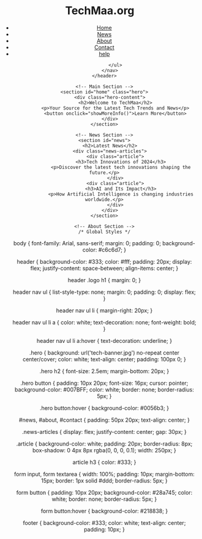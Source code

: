 <!DOCTYPE html>
<html lang="en">
<head>
    <meta name="google-site-verification" content="WvntH1Z31BROUijSwq0ax3S65m7pqpYlfyXn0ulmDWc" />
    <meta charset="UTF-8">
    <meta name="viewport" content="width=device-width, initial-scale=1.0">
    <meta name="description" content="TechMa - Your Source for Tech News and Insights">
    <meta name="author" content="TechMa Team">
    <title>TechMa - Innovating Technology</title>
    <link rel="stylesheet" href="./webpag.css">
</head>
<body>
    <!-- Header Section -->
    <header>
        <div class="logo">
            <h1>TechMaa.org</h1>
        </div>
        <nav>
            <ul>
                <li><a href="#home">Home</a></li>
                <li><a href="#news">News</a></li>
                <li><a href="#about">About</a></li>
                <li><a href="#contact">Contact</a></li>
                <li><a href="#help">help</a></li>

            </ul>
        </nav>
    </header>

    <!-- Main Section -->
    <section id="home" class="hero">
        <div class="hero-content">
            <h2>Welcome to TechMaa</h2>
            <p>Your Source for the Latest Tech Trends and News</p>
            <button onclick="showMoreInfo()">Learn More</button>
        </div>
    </section>

    <!-- News Section -->
    <section id="news">
        <h2>Latest News</h2>
        <div class="news-articles">
            <div class="article">
                <h3>Tech Innovations of 2024</h3>
                <p>Discover the latest tech innovations shaping the future.</p>
            </div>
            <div class="article">
                <h3>AI and Its Impact</h3>
                <p>How Artificial Intelligence is changing industries worldwide.</p>
            </div>
        </div>
    </section>

    <!-- About Section -->
    /* Global Styles */
body {
    font-family: Arial, sans-serif;
    margin: 0;
    padding: 0;
    background-color: #c6c6d7;
}

header {
    background-color: #333;
    color: #fff;
    padding: 20px;
    display: flex;
    justify-content: space-between;
    align-items: center;
}

header .logo h1 {
    margin: 0;
}

header nav ul {
    list-style-type: none;
    margin: 0;
    padding: 0;
    display: flex;
}

header nav ul li {
    margin-right: 20px;
}

header nav ul li a {
    color: white;
    text-decoration: none;
    font-weight: bold;
}

header nav ul li a:hover {
    text-decoration: underline;
}

.hero {
    background: url('tech-banner.jpg') no-repeat center center/cover;
    color: white;
    text-align: center;
    padding: 100px 0;
}

.hero h2 {
    font-size: 2.5em;
    margin-bottom: 20px;
}

.hero button {
    padding: 10px 20px;
    font-size: 16px;
    cursor: pointer;
    background-color: #007BFF;
    color: white;
    border: none;
    border-radius: 5px;
}

.hero button:hover {
    background-color: #0056b3;
}

#news, #about, #contact {
    padding: 50px 20px;
    text-align: center;
}

.news-articles {
    display: flex;
    justify-content: center;
    gap: 30px;
}

.article {
    background-color: white;
    padding: 20px;
    border-radius: 8px;
    box-shadow: 0 4px 8px rgba(0, 0, 0, 0.1);
    width: 250px;
}

article h3 {
    color: #333;
}

form input, form textarea {
    width: 100%;
    padding: 10px;
    margin-bottom: 15px;
    border: 1px solid #ddd;
    border-radius: 5px;
}

form button {
    padding: 10px 20px;
    background-color: #28a745;
    color: white;
    border: none;
    border-radius: 5px;
}

form button:hover {
    background-color: #218838;
}

footer {
    background-color: #333;
    color: white;
    text-align: center;
    padding: 10px;
}
    

